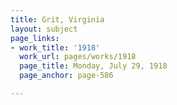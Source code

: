 ```yaml
---
title: Grit, Virginia
layout: subject
page_links:
- work_title: '1918'
  work_url: pages/works/1918
  page_title: Monday, July 29, 1918
  page_anchor: page-586

---
```

